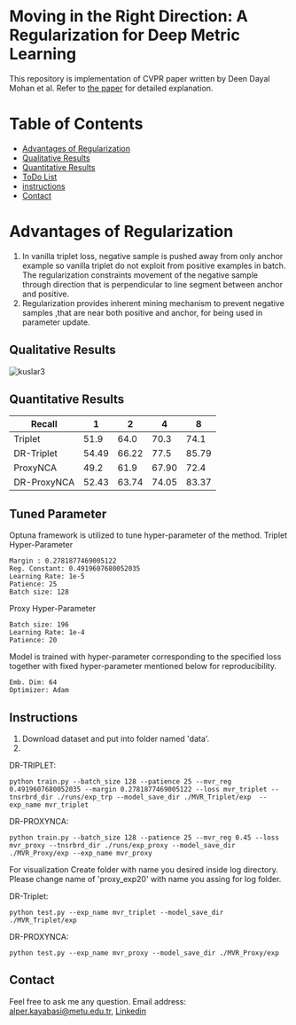 # Moving in the Right Direction: A Regularization for Deep Metric Learning


This repository is implementation of CVPR paper written by Deen Dayal Mohan et al. 
Refer to [the paper](https://openaccess.thecvf.com/content_CVPR_2020/papers/Mohan_Moving_in_the_Right_Direction_A_Regularization_for_Deep_Metric_CVPR_2020_paper.pdf) for detailed explanation. 


# Table of Contents
* [Advantages of Regularization](#advantages-of-regularization)
* [Qualitative Results](#qualitative-results)
* [Quantitative Results](#quantitative-results)
* [ToDo List](#todo-list)
* [instructions](#instructions)
* [Contact](#contact)


# Advantages of Regularization
1. In vanilla triplet loss, negative sample is pushed away from only anchor example so vanilla triplet do not exploit from positive examples in batch. The regularization constraints movement of the negative sample through direction that is perpendicular to line segment between anchor and positive.
2. Regularization provides inherent mining mechanism to prevent negative samples ,that are near both positive and anchor, for being used in parameter update.

## Qualitative Results

![kuslar3](https://user-images.githubusercontent.com/50836811/126173980-a3d4258d-bf27-4077-b0f3-8206831b0285.png)


## Quantitative Results
| Recall | 1 | 2 | 4 | 8 |
|--------|---|---|---|---|
| Triplet|  51.9 | 64.0 | 70.3  | 74.1 | 
| DR-Triplet| 54.49 | 66.22 | 77.5 | 85.79 |
| ProxyNCA | 49.2 |61.9 | 67.90 | 72.4 |
| DR-ProxyNCA | 52.43 | 63.74 | 74.05 | 83.37 |


## Tuned Parameter


Optuna framework is utilized to tune hyper-parameter of the method. 
Triplet Hyper-Parameter 
```
Margin : 0.2781877469005122 
Reg. Constant: 0.4919607680052035
Learning Rate: 1e-5
Patience: 25
Batch size: 128 
```
Proxy Hyper-Parameter
```
Batch size: 196
Learning Rate: 1e-4
Patience: 20
```
Model is trained with hyper-parameter corresponding to the specified loss together with fixed hyper-parameter mentioned below for reproducibility.
```
Emb. Dim: 64 
Optimizer: Adam 
```

## Instructions
1. Download dataset and put into folder named 'data'.
2.
DR-TRIPLET:
```
python train.py --batch_size 128 --patience 25 --mvr_reg 0.4919607680052035 --margin 0.2781877469005122 --loss mvr_triplet --tnsrbrd_dir ./runs/exp_trp --model_save_dir ./MVR_Triplet/exp  --exp_name mvr_triplet
```
DR-PROXYNCA:
```
python train.py --batch_size 128 --patience 25 --mvr_reg 0.45 --loss mvr_proxy --tnsrbrd_dir ./runs/exp_proxy --model_save_dir ./MVR_Proxy/exp --exp_name mvr_proxy 
```
For visualization
Create folder with name you desired inside log directory. Please change name of 'proxy_exp20' with name you assing for log folder. 

DR-Triplet:
```
python test.py --exp_name mvr_triplet --model_save_dir ./MVR_Triplet/exp
```
DR-PROXYNCA:
```
python test.py --exp_name mvr_proxy --model_save_dir ./MVR_Proxy/exp
```

## Contact
Feel free to ask me any question. Email address: alper.kayabasi@metu.edu.tr, [Linkedin](https://www.linkedin.com/in/kayabasialper/)
